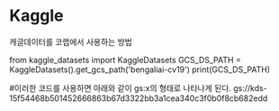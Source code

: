 # Kaggle

캐글데이터를 코랩에서 사용하는 방법

from kaggle_datasets import KaggleDatasets
GCS_DS_PATH = KaggleDatasets().get_gcs_path('bengaliai-cv19')
print(GCS_DS_PATH)

#이러한 코드를 사용하면 아래와 같이 gs:x의 형태로 나타나게 된다.
gs://kds-15f54468b501452666863b67d3322bb3a1cea340c3f0b0f8cb682edd
